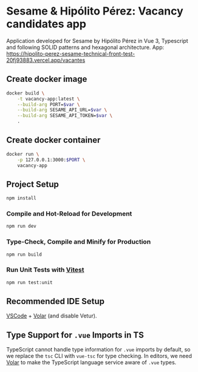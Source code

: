 # Sesame & Hipólito Pérez: Vacancy candidates app

Application developed for Sesame by Hipólito Pérez in Vue 3, Typescript and following SOLID patterns and hexagonal architecture.
App: https://hipolito-perez-sesame-technical-front-test-20fj93883.vercel.app/vacantes

## Create docker image

```sh
docker build \
    -t vacancy-app:latest \
    --build-arg PORT=$var \
    --build-arg SESAME_API_URL=$var \
    --build-arg SESAME_API_TOKEN=$var \
    .
```

## Create docker container

```sh
docker run \
    -p 127.0.0.1:3000:$PORT \
    vacancy-app
```

## Project Setup

```sh
npm install
```

### Compile and Hot-Reload for Development

```sh
npm run dev
```

### Type-Check, Compile and Minify for Production

```sh
npm run build
```

### Run Unit Tests with [Vitest](https://vitest.dev/)

```sh
npm run test:unit
```

## Recommended IDE Setup

[VSCode](https://code.visualstudio.com/) + [Volar](https://marketplace.visualstudio.com/items?itemName=Vue.volar) (and disable Vetur).

## Type Support for `.vue` Imports in TS

TypeScript cannot handle type information for `.vue` imports by default, so we replace the `tsc` CLI with `vue-tsc` for type checking. In editors, we need [Volar](https://marketplace.visualstudio.com/items?itemName=Vue.volar) to make the TypeScript language service aware of `.vue` types.
